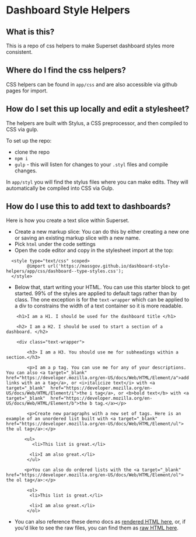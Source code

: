 # Dashboard Style Helpers

## What is this?

This is a repo of css helpers to make Superset dashboard styles more consistent.

## Where do I find the css helpers?

CSS helpers can be found in `app/css` and are also accessible via github pages for import.

## How do I set this up locally and edit a stylesheet?

The helpers are built with Stylus, a CSS preprocessor, and then compiled to CSS via gulp.

To set up the repo:

* clone the repo
* `npm i`
* `gulp` - this will listen for changes to your `.styl` files and compile changes. 

In `app/styl` you will find the stylus files where you can make edits. They will automatically be compiled into CSS via Gulp.

## How do I use this to add text to dashboards?

Here is how you create a text slice within Superset.

* Create a new markup slice: You can do this by either creating a new one or saving an existing markup slice with a new name. 
* Pick `html` under the code settings
* Open the code editor and copy in the stylesheet import at the top:
```
  <style type="text/css" scoped>
        @import url('https://massgov.github.io/dashboard-style-helpers/app/css/dashboard--type-styles.css');
  </style>
```
* Below that, start writing your HTML. You can use this starter block to get started.
99% of the styles are applied to default tags rather than by class. The one exception is for the `text-wrapper` which can be applied to a div to constrains the width of a text container so it is more readable.

```
    <h1>I am a H1. I should be used for the dashboard title </h1>

    <h2> I am a H2. I should be used to start a section of a dashboard. </h2>

    <div class="text-wrapper">

        <h3> I am a H3. You should use me for subheadings within a section.</h3>

        <p>I am a p tag. You can use me for any of your descriptions. You can also <a target="_blank" href="https://developer.mozilla.org/en-US/docs/Web/HTML/Element/a">add links with an a tag</a>, or <i>italicize text</i> with <a target="_blank"  href="https://developer.mozilla.org/en-US/docs/Web/HTML/Element/i">the i tag</a>, or <b>bold text</b> with <a target="_blank"  href="https://developer.mozilla.org/en-US/docs/Web/HTML/Element/b">the b tag.</a></p>

        <p>Create new paragraphs with a new set of tags. Here is an example of an unordered list built with <a target="_blank"  href="https://developer.mozilla.org/en-US/docs/Web/HTML/Element/ul"> the ul tag</a>:</p>

       <ul>
          <li>This list is great.</li>

         <li>I am also great.</li>
        </ul>

       <p>You can also do ordered lists with the <a target="_blank" href="https://developer.mozilla.org/en-US/docs/Web/HTML/Element/ol"> the ol tag</a>:</p>

        <ol>
         <li>This list is great.</li>

         <li>I am also great.</li>
        </ol>
```
* You can also reference these demo docs as [rendered HTML here](https://massgov.github.io/dashboard-style-helpers/demo/demo--type-styles.html), or, if you'd like to see the raw files, you can find them as [raw HTML here](https://github.com/massgov/dashboard-style-helpers/blob/master/demo/demo--type-styles.html).
